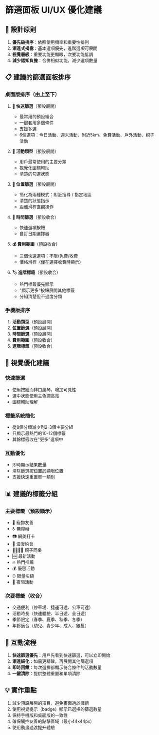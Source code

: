 # 篩選面板 UI/UX 優化建議

## 🎯 設計原則

1. **優先級排序**：依照使用頻率和重要性排列
2. **漸進式揭露**：基本選項優先，進階選項可展開
3. **視覺層級**：重要功能更顯眼，次要功能低調
4. **減少認知負擔**：合併相似功能，減少選項數量

## 📋 建議的篩選面板排序

### 桌面版排序（由上至下）

1. **🚀 快速篩選**（預設展開）
   - 最常用的預設組合
   - 一鍵套用多個條件
   - 支援多選
   - 6個選項：今日活動、週末活動、附近5km、免費活動、戶外活動、親子活動

2. **📂 活動類型**（預設展開）
   - 用戶最常使用的主要分類
   - 視覺化圖標輔助
   - 清楚的勾選狀態

3. **📍 位置篩選**（預設展開）
   - 簡化為兩種模式：附近搜尋 / 指定地區
   - 清楚的狀態指示
   - 距離滑桿直觀操作

4. **📅 時間篩選**（預設收合）
   - 快速選項按鈕
   - 自訂日期選擇器

5. **💰 費用範圍**（預設收合）
   - 三個快速選項：不限/免費/收費
   - 價格滑桿（僅在選擇收費時顯示）

6. **🏷️ 進階標籤**（預設收合）
   - 熱門標籤優先顯示
   - "顯示更多"按鈕展開其他標籤
   - 分組清楚但不過度分類

### 手機版排序

1. **活動類型**（預設展開）
2. **位置篩選**（預設展開）
3. **時間篩選**（預設展開）
4. **費用範圍**（預設收合）
5. **進階標籤**（預設收合）

## 🎨 視覺優化建議

### 快速篩選
- 使用按鈕而非口風琴，增加可見性
- 選中狀態使用主色調高亮
- 圖標輔助理解

### 標籤系統簡化
- 從8個分類減少到2-3個主要分組
- 只顯示最熱門的10-12個標籤
- 其餘標籤收在"更多"選項中

### 互動優化
- 即時顯示結果數量
- 清除篩選按鈕置於顯眼位置
- 支援快速重置單一類別

## 📊 建議的標籤分組

### 主要標籤（預設顯示）
- 🐾 寵物友善
- ♿ 無障礙
- 📷 網美打卡
- 💝 浪漫約會
- 👨‍👩‍👧‍👦 親子同樂
- 🆕 最新活動
- 🔥 熱門推薦
- 💰 優惠活動
- ⏰ 限量名額
- 🌙 夜間活動

### 次要標籤（收合）
- 交通便利（停車場、捷運可達、公車可達）
- 活動時長（快速體驗、半日遊、全日遊）
- 季節限定（春季、夏季、秋季、冬季）
- 年齡適合（幼兒、青少年、成人、銀髮）

## 🔄 互動流程

1. **快速篩選優先**：用戶先看到快速篩選，可以立即開始
2. **漸進細化**：如需更精確，再展開其他篩選項
3. **即時回饋**：每次選擇都顯示符合條件的活動數量
4. **一鍵清除**：提供整體重置和單項清除

## 💡 實作重點

1. 減少預設展開的項目，避免畫面過於擁擠
2. 使用視覺提示（badge）顯示已選擇的篩選數量
3. 保持手機版和桌面版的一致性
4. 確保觸控友善的點擊區域（最小44x44px）
5. 使用動畫過渡提升體驗